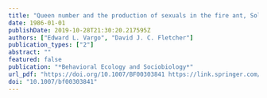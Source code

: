 ```yaml
---
title: "Queen number and the production of sexuals in the fire ant, Solenopsis invicta (Hymenoptera: Formicidae)"
date: 1986-01-01
publishDate: 2019-10-28T21:30:20.217595Z
authors: ["Edward L. Vargo", "David J. C. Fletcher"]
publication_types: ["2"]
abstract: ""
featured: false
publication: "*Behavioral Ecology and Sociobiology*"
url_pdf: "https://doi.org/10.1007/BF00303841 https://link.springer.com/content/pdf/10.1007%2FBF00303841.pdf"
doi: "10.1007/bf00303841"
---
```


